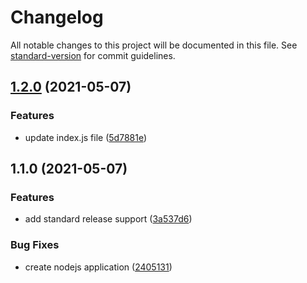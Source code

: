 # Changelog

All notable changes to this project will be documented in this file. See [standard-version](https://github.com/conventional-changelog/standard-version) for commit guidelines.

## [1.2.0](https://github.com/mdilshan/convensional-commits/compare/v1.1.0...v1.2.0) (2021-05-07)


### Features

* update index.js file ([5d7881e](https://github.com/mdilshan/convensional-commits/commit/5d7881ee4d4e0990bc65853c4e52e5713bbb11f3))

## 1.1.0 (2021-05-07)


### Features

* add standard release support ([3a537d6](https://github.com/mdilshan/convensional-commits/commit/3a537d60c44b143efb019c4f3e7846d41d16b09b))


### Bug Fixes

* create nodejs application ([2405131](https://github.com/mdilshan/convensional-commits/commit/2405131688975f759e102e280003b25927df71ed))
